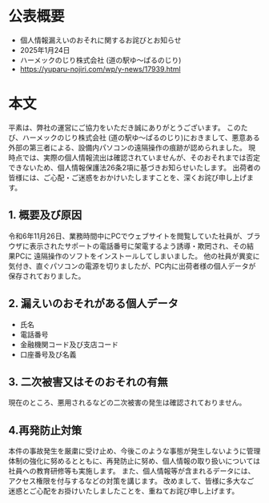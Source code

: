 # 公表概要
- 個人情報漏えいのおそれに関するお詫びとお知らせ
- 2025年1月24日
- ハーメックのじり株式会社 (道の駅ゆ〜ぱるのじり)
- https://yuparu-nojiri.com/wp/y-news/17939.html

# 本文
平素は、弊社の運営にご協力をいただき誠にありがとうございます。
このたび、ハーメックのじり株式会社 (道の駅ゆ〜ぱるのじり)におきまして、悪意ある外部の第三者による、設備内パソコンの遠隔操作の痕跡が認められました。
現時点では、実際の個人情報流出は確認されていませんが、そのおそれまでは否定できないため、個人情報保護法26条2項に基づきお知らせいたします。
出荷者の皆様には、ご心配・ご迷惑をおかけいたしますことを、深くお詫び申し上げます。

## 1. 概要及び原因
令和6年11月26日、業務時間中にPCでウェブサイトを閲覧していた社員が、ブラウザに表示されたサポートの電話番号に架電するよう誘導・欺罔され、その結果PCに 遠隔操作のソフトをインストールしてしまいました。
他の社員が異変に気付き、直ぐパソコンの電源を切りましたが、PC内に出荷者様の個人データが保存されておりました。

## 2. 漏えいのおそれがある個人データ
- 氏名
- 電話番号
- 金融機関コード及び支店コード
- 口座番号及び名義

## 3. 二次被害又はそのおそれの有無
現在のところ、悪用されるなどの二次被害の発生は確認されておりません。

## 4.再発防止対策
本件の事故発生を厳粛に受け止め、今後このような事態が発生しないように管理体制の強化に努めるとともに、再発防止に努め、個人情報の取り扱いについては社員への教育研修等も実施します。
また、個人情報等が含まれるデータには、アクセス権限を付与するなどの対策を講じます。
改めまして、皆様に多大なご迷惑とご心配をお掛けいたしましたことを、重ねてお詫び申し上げます。
